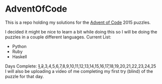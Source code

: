 # AdventOfCode


This is a repo holding my solutions for the [Advent of Code](adventofcode.com) 2015 puzzles. 

I decided it might be nice to learn a bit while doing this so I will be doing the puzzles in a couple different languages.
Current List:
* Python 
* Ruby 
* Haskell

Days Complete:
[~~1~~](https://www.youtube.com/watch?v=XsacUAM8Q1w),~~2~~,3,4,5,6,7,8,9,10,11,12,13,14,15,16,17,18,19,20,21,22,23,24,25
I will also be uploading a video of me completing my first try (blind) of the puzzle for that day. 
